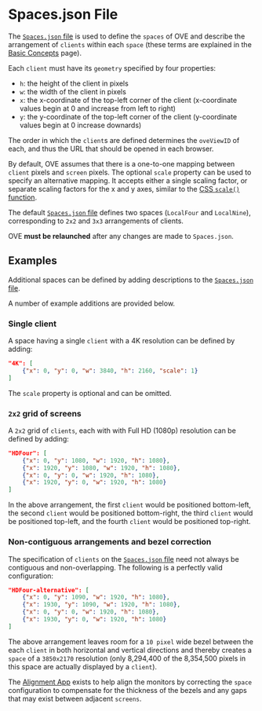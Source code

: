 # Spaces.json File

The [`Spaces.json` file](https://github.com/ove/ove/blob/master/packages/ove-core/src/client/Spaces.json) is used to define the `spaces` of OVE and describe the arrangement of `clients` within each `space` (these terms are explained in the [Basic Concepts](BASIC_CONCEPTS.md) page). 

Each `client` must have its `geometry` specified by four properties:

* `h`: the height of the client in pixels
* `w`: the width of the client in pixels
* `x`: the x-coordinate of the top-left corner of the client (x-coordinate values begin at 0 and increase from left to right)
* `y`: the y-coordinate of the top-left corner of the client (y-coordinate values begin at 0 increase downards)

The order in which the `client`s are defined determines the `oveViewID` of each, and thus the URL that should be opened in each browser.

By default, OVE assumes that there is a one-to-one mapping between `client` pixels and `screen` pixels. The optional `scale` property can be used to specify an alternative mapping. It accepts either a single scaling factor, or separate scaling factors for the x and y axes, similar to the [CSS `scale()` function](https://developer.mozilla.org/en-US/docs/Web/CSS/transform-function/scale#Syntax).

The default [`Spaces.json` file](https://github.com/ove/ove/blob/master/packages/ove-core/src/client/Spaces.json) defines two spaces (`LocalFour` and `LocalNine`), corresponding to `2x2` and `3x3` arrangements of clients. 

OVE **must be relaunched** after any changes are made to `Spaces.json`.


## Examples

Additional spaces can be defined by adding descriptions to the [`Spaces.json` file](https://github.com/ove/ove/blob/master/packages/ove-core/src/client/Spaces.json).  

A number of example additions are provided below.

### Single client

A space having a single `client` with a 4K resolution can be defined by adding:

```json
"4K": [
    {"x": 0, "y": 0, "w": 3840, "h": 2160, "scale": 1}
]
```

The `scale` property is optional and can be omitted.

### `2x2` grid of screens

A `2x2` grid of `clients`, each with with Full HD (1080p) resolution can be defined by adding:

```json
"HDFour": [
    {"x": 0, "y": 1080, "w": 1920, "h": 1080},
    {"x": 1920, "y": 1080, "w": 1920, "h": 1080},
    {"x": 0, "y": 0, "w": 1920, "h": 1080},
    {"x": 1920, "y": 0, "w": 1920, "h": 1080}
]
```

In the above arrangement, the first `client` would be positioned bottom-left, the second `client` would be positioned bottom-right, the third `client` would be positioned top-left, and the fourth `client` would be positioned top-right.

### Non-contiguous arrangements and bezel correction

The specification of `clients` on the [`Spaces.json` file](https://github.com/ove/ove/blob/master/packages/ove-core/src/client/Spaces.json) need not always be contiguous and non-overlapping. The following is a perfectly valid configuration:

```json
"HDFour-alternative": [
    {"x": 0, "y": 1090, "w": 1920, "h": 1080},
    {"x": 1930, "y": 1090, "w": 1920, "h": 1080},
    {"x": 0, "y": 0, "w": 1920, "h": 1080},
    {"x": 1930, "y": 0, "w": 1920, "h": 1080}
]
```

The above arrangement leaves room for a `10 pixel` wide bezel between the each `client` in both horizontal and vertical directions and thereby creates a `space` of a `3850x2170` resolution (only 8,294,400 of the 8,354,500 pixels in this space are actually displayed by a `client`). 

The [Alignment App](../ove-apps/packages/ove-app-alignment/README.md) exists to help align the monitors by correcting the `space` configuration to compensate for the thickness of the bezels and any gaps that may exist between adjacent `screens`.
